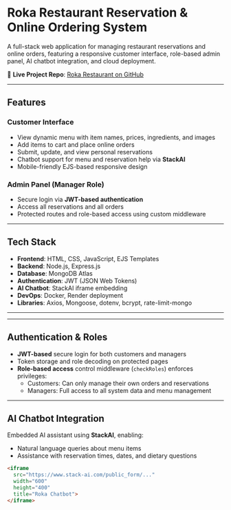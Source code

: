 # Roka Restaurant Reservation & Online Ordering System

A full-stack web application for managing restaurant reservations and online orders, featuring a responsive customer interface, role-based admin panel, AI chatbot integration, and cloud deployment.

🔗 **Live Project Repo**: [Roka Restaurant on GitHub](https://github.com/silagulerol/roka_restaurant)

---

## Features

### Customer Interface
- View dynamic menu with item names, prices, ingredients, and images
- Add items to cart and place online orders
- Submit, update, and view personal reservations
- Chatbot support for menu and reservation help via **StackAI**
- Mobile-friendly EJS-based responsive design

### Admin Panel (Manager Role)
- Secure login via **JWT-based authentication**
- Access all reservations and all orders
- Protected routes and role-based access using custom middleware

---

## Tech Stack

- **Frontend**: HTML, CSS, JavaScript, EJS Templates
- **Backend**: Node.js, Express.js
- **Database**: MongoDB Atlas
- **Authentication**: JWT (JSON Web Tokens)
- **AI Chatbot**: StackAI iframe embedding
- **DevOps**: Docker, Render deployment
- **Libraries**: Axios, Mongoose, dotenv, bcrypt, rate-limit-mongo

---


---

## Authentication & Roles

- **JWT-based** secure login for both customers and managers
- Token storage and role decoding on protected pages
- **Role-based access** control middleware (`checkRoles`) enforces privileges:
  - Customers: Can only manage their own orders and reservations
  - Managers: Full access to all system data and menu management

---

## AI Chatbot Integration

Embedded AI assistant using **StackAI**, enabling:
- Natural language queries about menu items
- Assistance with reservation times, dates, and dietary questions

```html
<iframe 
  src="https://www.stack-ai.com/public_form/..." 
  width="600" 
  height="400"
  title="Roka Chatbot">
</iframe>


